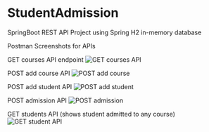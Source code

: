 # StudentAdmission

SpringBoot REST API Project using Spring H2 in-memory database

Postman Screenshots for APIs

GET courses API endpoint
![GET courses API](https://github.com/anbilgi/StudentAdmission/assets/52789052/49773adb-35de-4a87-beaf-8cc92c21f94d)

POST add course API 
![POST add course](https://github.com/anbilgi/StudentAdmission/assets/52789052/dc4d35a6-337c-421f-85ff-172c694908ea)

POST add student API
![POST add student](https://github.com/anbilgi/StudentAdmission/assets/52789052/eac49017-1541-4f58-921b-1088dcce0d85)

POST admission API
![POST admission](https://github.com/anbilgi/StudentAdmission/assets/52789052/17699969-9124-4fea-bc86-a20311171baa)

GET students API (shows student admitted to any course)
![GET student API](https://github.com/anbilgi/StudentAdmission/assets/52789052/50548fb7-17e1-404b-9b03-0cca1c2f4523)





